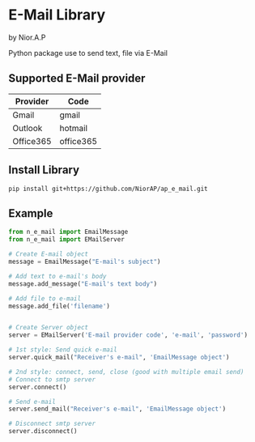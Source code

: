# E-Mail Library
by Nior.A.P

Python package use to send text, file via E-Mail

## Supported E-Mail provider
| Provider  | Code      |
| ---       | ---       |
| Gmail     | gmail     |
| Outlook   | hotmail   |
| Office365 | office365 |

## Install Library
```shell script
pip install git+https://github.com/NiorAP/ap_e_mail.git
```

## Example
```python
from n_e_mail import EmailMessage
from n_e_mail import EMailServer

# Create E-mail object
message = EmailMessage("E-mail's subject")

# Add text to e-mail's body
message.add_message("E-mail's text body")

# Add file to e-mail
message.add_file('filename')


# Create Server object
server = EMailServer('E-mail provider code', 'e-mail', 'password')

# 1st style: Send quick e-mail
server.quick_mail("Receiver's e-mail", 'EmailMessage object')

# 2nd style: connect, send, close (good with multiple email send)
# Connect to smtp server
server.connect()

# Send e-mail
server.send_mail("Receiver's e-mail", 'EmailMessage object')

# Disconnect smtp server
server.disconnect()
```